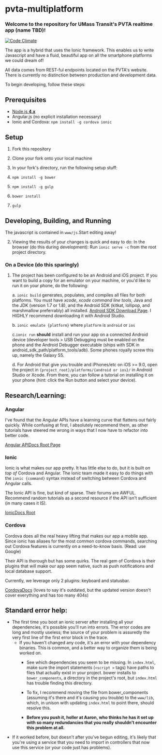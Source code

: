 # pvta-multiplatform 

### Welcome to the repository for UMass Transit's PVTA realtime app (name TBD)!

[![Code Climate](https://codeclimate.com/github/umts/pvta-multiplatform/badges/gpa.svg)](https://codeclimate.com/github/umts/pvta-multiplatform)

The app is a hybrid that uses the Ionic framework. This enables us to write Javascript
and have a fluid, beautiful app on all the smartphone platforms we could dream of!

All data comes from REST-ful endpoints located on the PVTA's website.  There is currently 
no distinction between production and development data.

To begin developing, follow these steps:

## Prerequisites
- [Node.js <b>4.x</b>](https://nodejs.org/en/)
- Angular.js (no explicit installation necessary)
- Ionic and Cordova: `npm install -g cordova ionic`

## Setup

1. Fork this repository

1. Clone your fork onto your local machine

1. In your fork's directory, run the following setup stuff:
  1. `npm install -g bower`
  1. `npm install -g gulp`
  1. `bower install`
  1. `gulp`

## Developing, Building, and Running

The javascript is contained in `www/js`.Start editing away!

2. Viewing the results of your changes is quick and easy to do:
   In the browser (do this during development):
   Run `ionic serve -c` from the root project directory.

### On a Device (do this sparingly)

1. The project has been configured to be an Android and iOS project.  If you want to build a
   copy for an emulator on your machine, or you'd like to run it on your phone, do the following:

   a. `ionic build` generates, populates, and compiles all files for both platforms.  You must have
      *xcode*, *xcode command line tools*, Java and the JDK (version 1.7 or 1.8),
      and the Android SDK (kitkat, lollipop, and marshmallow preferrably) all installed.
      [Android SDK Download Page](http://developer.android.com/sdk/installing/index.html).
      I HIGHLY recommend downloading it with Android Studio.
   
   b. `ionic emulate {platform}` where `platform` is `android` or `ios`
   
   c.`ionic run` **should** install and run your app on a connected Android device
      (developer tools > USB Debugging must be enabled on the phone and the Android Debugger executable
      (ships with SDK in android_sdk_path/platform_tools/adb).
   Some phones royally screw this up, namely the Galaxy S5.
   
   d. For Android that give you trouble and iPhones/etc on iOS >= 9.0, open the project in
      `{project_root}/platforms/{android or ios}/` in Android Studio or Xcode. 
      From there, you can follow a tutorial on installing it on your phone
      (hint: click the Run button and select your device).

## Research/Learning:

### Angular

I've found that the Angular APIs have a learning curve that flattens out fairly quickly.
While confusing at first, I absolutely recommend them, as other tutorials have steered me
wrong in ways that I now have to refactor into better code.

[Angular APIDocs Root Page](https://docs.angularjs.org/api)

### Ionic

Ionic is what makes our app pretty.  It has little else to do, but it is built *on top of* Cordova and Angular.
The Ionic team made it easy to do things with the `ionic {command}` syntax instead of switching between
Cordova and Angular calls.

The Ionic API is fine, but kind of sparse.  Their forums are AWFUL. 
Recommend random tutorials as a second resource if the API isn't sufficient (in many cases it IS).

[IonicDocs Root](http://ionicframework.com/docs/)

### Cordova

Cordova does all the real heavy lifting that makes our app a mobile app. Since ionic has aliases for the most
common cordova commands, searching out Cordova features is currently on a need-to-know basis.  (Read: use Google)

Their API is thorough but has some quirks.  The real gem of Cordova is their plugins that will make our app
seem native, such as push notifications and local database support.  

Currently, we leverage only 2 plugins: keyboard and statusbar.

[CordovaDocs](https://cordova.apache.org/docs/en/5.0.0/) (loves to say it's outdated, but the updated version
doesn't cover everything and has too many 404s)

## Standard error help:

- The first time you boot an ionic server after installing all your dependencies, it's possible you'll run into errors.
The error codes are long and mostly useless; the source of your problem is assuredly the very first line of the first error block in the trace.
  - If you haven't changed any code, it's an error with your dependency binaries.
    This is common, and a better way to organize them is being worked on.  
    - See which dependencies you seem to be missing.  In `index.html`, make sure the import statements (`<script >` tags) have paths
      to files that actually exist in your project.  bower installs to `bower_components`, a directory in the
      project's root, but `index.html` has trouble finding this directory.
    - To fix, I recommend moving the file from bower_components (assuming it's there and it's causing you trouble) to the
      `www/lib`, which, in unison with updating `index.html` to point there, should resolve this.  
    
    - **Before you push it, holler at Aaron, who thinks he has it set up with so many redundancies that you really shouldn't encounter this problem at all.**
 - If it worked before, but doesn't after you've begun editing, it's likely that you're using a service that you need to import in controllers that now use
   this service (or your code just has problems).
